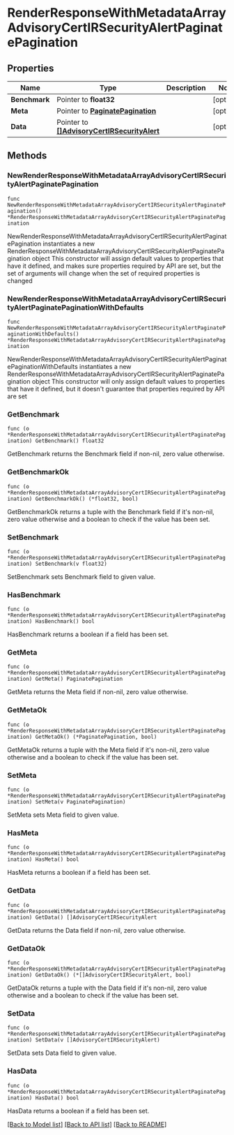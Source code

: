 # RenderResponseWithMetadataArrayAdvisoryCertIRSecurityAlertPaginatePagination

## Properties

Name | Type | Description | Notes
------------ | ------------- | ------------- | -------------
**Benchmark** | Pointer to **float32** |  | [optional] 
**Meta** | Pointer to [**PaginatePagination**](PaginatePagination.md) |  | [optional] 
**Data** | Pointer to [**[]AdvisoryCertIRSecurityAlert**](AdvisoryCertIRSecurityAlert.md) |  | [optional] 

## Methods

### NewRenderResponseWithMetadataArrayAdvisoryCertIRSecurityAlertPaginatePagination

`func NewRenderResponseWithMetadataArrayAdvisoryCertIRSecurityAlertPaginatePagination() *RenderResponseWithMetadataArrayAdvisoryCertIRSecurityAlertPaginatePagination`

NewRenderResponseWithMetadataArrayAdvisoryCertIRSecurityAlertPaginatePagination instantiates a new RenderResponseWithMetadataArrayAdvisoryCertIRSecurityAlertPaginatePagination object
This constructor will assign default values to properties that have it defined,
and makes sure properties required by API are set, but the set of arguments
will change when the set of required properties is changed

### NewRenderResponseWithMetadataArrayAdvisoryCertIRSecurityAlertPaginatePaginationWithDefaults

`func NewRenderResponseWithMetadataArrayAdvisoryCertIRSecurityAlertPaginatePaginationWithDefaults() *RenderResponseWithMetadataArrayAdvisoryCertIRSecurityAlertPaginatePagination`

NewRenderResponseWithMetadataArrayAdvisoryCertIRSecurityAlertPaginatePaginationWithDefaults instantiates a new RenderResponseWithMetadataArrayAdvisoryCertIRSecurityAlertPaginatePagination object
This constructor will only assign default values to properties that have it defined,
but it doesn't guarantee that properties required by API are set

### GetBenchmark

`func (o *RenderResponseWithMetadataArrayAdvisoryCertIRSecurityAlertPaginatePagination) GetBenchmark() float32`

GetBenchmark returns the Benchmark field if non-nil, zero value otherwise.

### GetBenchmarkOk

`func (o *RenderResponseWithMetadataArrayAdvisoryCertIRSecurityAlertPaginatePagination) GetBenchmarkOk() (*float32, bool)`

GetBenchmarkOk returns a tuple with the Benchmark field if it's non-nil, zero value otherwise
and a boolean to check if the value has been set.

### SetBenchmark

`func (o *RenderResponseWithMetadataArrayAdvisoryCertIRSecurityAlertPaginatePagination) SetBenchmark(v float32)`

SetBenchmark sets Benchmark field to given value.

### HasBenchmark

`func (o *RenderResponseWithMetadataArrayAdvisoryCertIRSecurityAlertPaginatePagination) HasBenchmark() bool`

HasBenchmark returns a boolean if a field has been set.

### GetMeta

`func (o *RenderResponseWithMetadataArrayAdvisoryCertIRSecurityAlertPaginatePagination) GetMeta() PaginatePagination`

GetMeta returns the Meta field if non-nil, zero value otherwise.

### GetMetaOk

`func (o *RenderResponseWithMetadataArrayAdvisoryCertIRSecurityAlertPaginatePagination) GetMetaOk() (*PaginatePagination, bool)`

GetMetaOk returns a tuple with the Meta field if it's non-nil, zero value otherwise
and a boolean to check if the value has been set.

### SetMeta

`func (o *RenderResponseWithMetadataArrayAdvisoryCertIRSecurityAlertPaginatePagination) SetMeta(v PaginatePagination)`

SetMeta sets Meta field to given value.

### HasMeta

`func (o *RenderResponseWithMetadataArrayAdvisoryCertIRSecurityAlertPaginatePagination) HasMeta() bool`

HasMeta returns a boolean if a field has been set.

### GetData

`func (o *RenderResponseWithMetadataArrayAdvisoryCertIRSecurityAlertPaginatePagination) GetData() []AdvisoryCertIRSecurityAlert`

GetData returns the Data field if non-nil, zero value otherwise.

### GetDataOk

`func (o *RenderResponseWithMetadataArrayAdvisoryCertIRSecurityAlertPaginatePagination) GetDataOk() (*[]AdvisoryCertIRSecurityAlert, bool)`

GetDataOk returns a tuple with the Data field if it's non-nil, zero value otherwise
and a boolean to check if the value has been set.

### SetData

`func (o *RenderResponseWithMetadataArrayAdvisoryCertIRSecurityAlertPaginatePagination) SetData(v []AdvisoryCertIRSecurityAlert)`

SetData sets Data field to given value.

### HasData

`func (o *RenderResponseWithMetadataArrayAdvisoryCertIRSecurityAlertPaginatePagination) HasData() bool`

HasData returns a boolean if a field has been set.


[[Back to Model list]](../README.md#documentation-for-models) [[Back to API list]](../README.md#documentation-for-api-endpoints) [[Back to README]](../README.md)


